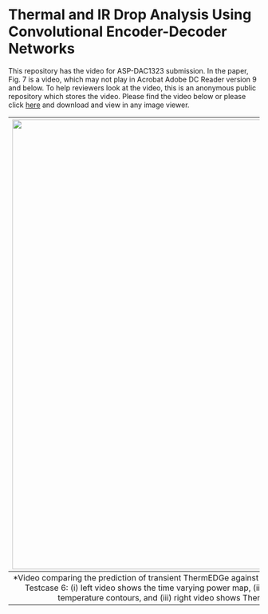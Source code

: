 # Thermal and IR Drop Analysis Using Convolutional Encoder-Decoder Networks

This repository has the video for ASP-DAC1323 submission. In the paper, Fig. 7 is a video, which may not play in Acrobat Adobe DC Reader version 9 and below. To help reviewers look at the video, this is an anonymous public repository which stores the video. Please find the video below or please click [here](/videos/Fig.10.gif) and download and view in any image viewer.


| <img src="Fig7.gif" width=900px> |
|:--:|
| *Video comparing the prediction of transient ThermEDGe against commercial tool-generated temperature contours for Testcase 6: (i) left video shows the time varying power map, (ii) center video shows the commercially-generated temperature contours, and (iii) right video shows ThermEDGe-generated temperature contours|
